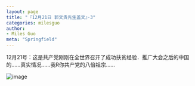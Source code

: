 ```yaml
---
layout: page
title: "『12月21日 郭文贵先生盖文』·3"
categories: milesguo
author:
- Miles Guo
meta: "Springfield"
---
```


12月21号：这是共产党刚刚在全世界召开了成功扶贫经验．推广大会之后的中国的……真实情况……我R你共产党的八倍祖宗……

![image](../../../../image/milesguo/2020_12_21_Miles_Guo_Getter_3_1.png)


